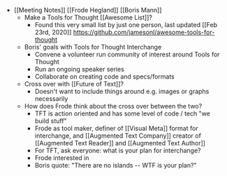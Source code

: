 - [[Meeting Notes]] [[Frode Hegland]] [[Boris Mann]]
	- Make a Tools for Thought [[Awesome List]]?
		- Found this very small list by just one person, last updated [[Feb 23rd, 2020]] https://github.com/jamesonl/awesome-tools-for-thought
	- Boris' goals with Tools for Thought Interchange
		- Convene a volunteer run community of interest around Tools for Thought
		- Run an ongoing speaker series
		- Collaborate on creating code and specs/formats
	- Cross over with [[Future of Text]]?
		- Doesn't want to include things around e.g. images or graphs necessarily
	- How does Frode think about the cross over between the two?
		- TFT is action oriented and has some level of code / tech "we build stuff"
		- Frode as tool maker, definer of [[Visual Meta]] format for interchange, and [[Augmented Text Company]] creator of [[Augmented Text Reader]] and [[Augmented Text Author]]
		- For TFT, ask everyone: what is your plan for interchange?
		- Frode interested in
		- Boris quote: "There are no islands -- WTF is your plan?"